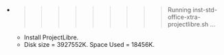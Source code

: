 * >>>>>>>>> Running inst-std-office-xtra-projectlibre.sh ...
  * Install ProjectLibre.
  * Disk size = 3927552K. Space Used = 18456K.
